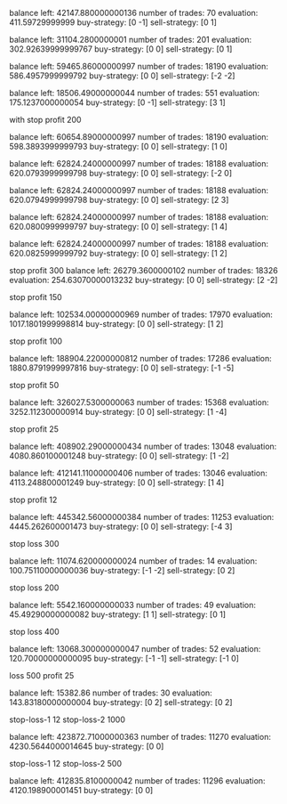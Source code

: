 balance left:  42147.880000000136
number of trades:  70
evaluation:  411.59729999999
buy-strategy:  [0 -1]
sell-strategy:  [0 1]

balance left:  31104.2800000001
number of trades:  201
evaluation:  302.92639999999767
buy-strategy:  [0 0]
sell-strategy:  [0 1]

balance left:  59465.86000000997
number of trades:  18190
evaluation:  586.4957999999792
buy-strategy:  [0 0]
sell-strategy:  [-2 -2]

balance left:  18506.49000000044
number of trades:  551
evaluation:  175.1237000000054
buy-strategy:  [0 -1]
sell-strategy:  [3 1]

with stop profit 200

balance left:  60654.89000000997
number of trades:  18190
evaluation:  598.3893999999793
buy-strategy:  [0 0]
sell-strategy:  [1 0]

balance left:  62824.24000000997
number of trades:  18188
evaluation:  620.0793999999798
buy-strategy:  [0 0]
sell-strategy:  [-2 0]

balance left:  62824.24000000997
number of trades:  18188
evaluation:  620.0794999999798
buy-strategy:  [0 0]
sell-strategy:  [2 3]

balance left:  62824.24000000997
number of trades:  18188
evaluation:  620.0800999999797
buy-strategy:  [0 0]
sell-strategy:  [1 4]

balance left:  62824.24000000997
number of trades:  18188
evaluation:  620.0825999999792
buy-strategy:  [0 0]
sell-strategy:  [1 2]

stop profit 300
balance left:  26279.3600000102
number of trades:  18326
evaluation:  254.63070000013232
buy-strategy:  [0 0]
sell-strategy:  [2 -2]

stop profit 150

balance left:  102534.00000000969
number of trades:  17970
evaluation:  1017.1801999998814
buy-strategy:  [0 0]
sell-strategy:  [1 2]

stop profit 100

balance left:  188904.22000000812
number of trades:  17286
evaluation:  1880.8791999997816
buy-strategy:  [0 0]
sell-strategy:  [-1 -5]

stop profit 50

balance left:  326027.5300000063
number of trades:  15368
evaluation:  3252.112300000914
buy-strategy:  [0 0]
sell-strategy:  [1 -4]

stop profit 25

balance left:  408902.29000000434
number of trades:  13048
evaluation:  4080.860100001248
buy-strategy:  [0 0]
sell-strategy:  [1 -2]

balance left:  412141.11000000406
number of trades:  13046
evaluation:  4113.248800001249
buy-strategy:  [0 0]
sell-strategy:  [1 4]

stop profit 12

balance left:  445342.56000000384
number of trades:  11253
evaluation:  4445.262600001473
buy-strategy:  [0 0]
sell-strategy:  [-4 3]

stop loss 300

balance left:  11074.620000000024
number of trades:  14
evaluation:  100.75110000000036
buy-strategy:  [-1 -2]
sell-strategy:  [0 2]

stop loss 200

balance left:  5542.160000000033
number of trades:  49
evaluation:  45.49290000000082
buy-strategy:  [1 1]
sell-strategy:  [0 1]

stop loss 400

balance left:  13068.300000000047
number of trades:  52
evaluation:  120.70000000000095
buy-strategy:  [-1 -1]
sell-strategy:  [-1 0]

loss 500
profit 25

balance left:  15382.86
number of trades:  30
evaluation:  143.83180000000004
buy-strategy:  [0 2]
sell-strategy:  [0 2]

stop-loss-1 12
stop-loss-2 1000

balance left:  423872.71000000363
number of trades:  11270
evaluation:  4230.5644000014645
buy-strategy:  [0 0]

stop-loss-1 12
stop-loss-2 500

balance left:  412835.8100000042
number of trades:  11296
evaluation:  4120.198900001451
buy-strategy:  [0 0]